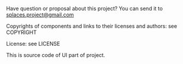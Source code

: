 Have question or proposal about this project? You can send it to splaces.project@gmail.com

Copyrights of components and links to their  licenses and authors: see COPYRIGHT

License: see LICENSE

This is source code of UI part of project.

